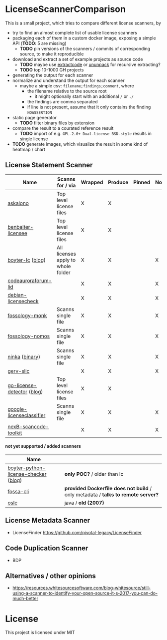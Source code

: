 # LicenseScannerComparison
This is a small project, which tries to compare different license scanners, by
- try to find an almost complete list of usable license scanners
- packaging each of them in a custom docker image, exposing a simple API (**TODO**: 5 are missing)
  - **TODO** pin versions of the scanners / commits of corresponding source, to make it reproducible
- download and extract a set of example projects as source code 
  - **TODO** maybe use [extractcode](https://github.com/nexB/scancode-toolkit/blob/develop/extractcode) or [ununpack](https://github.com/fossology/fossology/tree/master/src/ununpack/agent) for recursive extracting?
  - **TODO** top 10-1000 GH projects
- generating the output for each scanner
- normalize and understand the output for each scanner
  - maybe a simple csv: `filename;findings;comment`, where
    - the filename relative to the source root
      - it might optionally start with an additional `/` or `./`
    - the findings are comma separated
    - if line is not present, assume that it only contains the finding `NOASSERTION`
- static page generator
  - **TODO** filter binary files by extension
- compare the result to a courated reference result
  - **TODO** import of e.g. `GPL-2.0+ Dual-license BSD-style` results in single license
- **TODO** generate images, which visualize the result in some kind of heatmap / chart

## License Statement Scanner
| Name                                 | Scanns for / via                   | Wrapped | Produce | Pinned | Normalized |
|--------------------------------------|------------------------------------|---------|---------|--------|------------|
| [askalono](https://github.com/amzn/askalono)                        | Top level license files            | X       | X       |        |            |
| [benbalter-licensee](https://github.com/benbalter/licensee)              | Top level license files            | X       | X       |        |            |
| [boyter-lc](https://github.com/boyter/lc) ([blog](https://boyter.org/2018/03/licensechecker-command-line-application-identifies-software-license/))           | All licenses apply to whole folder | X       | X       |        | X          |
| [codeauroraforum-lid](https://github.com/codeauroraforum/lid)             |                                    | X       | X       |        | X          |
| [debian-licensecheck](https://manpages.debian.org/jessie/devscripts/licensecheck.1.de.html)             |                                    | X       | X       |        | X          |
| [fossology-monk](https://github.com/fossology/fossology/wiki/Monk)                  | Scanns single file                 | X       | X       |        | X          |
| [fossology-nomos](https://github.com/fossology/fossology/wiki/Nomos)                 | Scanns single file                 | X       | X       |        | X          |
| [ninka](http://ninka.turingmachine.org) ([binary](http://ninka.turingmachine.org/download/ninka-1.3.tar.bz2))             | Scanns single file                 | X       | X       |        | X          |
| [gerv-slic](https://github.com/gerv/slic)                       |                                    | X       | X       |        | X          |
| [go-license-detector](https://github.com/src-d/go-license-detector) ([blog](https://blog.sourced.tech/post/gld/)) | Top level license files            | X       | X       |        |            |
| [google-licenseclassifier](https://github.com/google/licenseclassifier)        | Scanns single file                 | X       | X       |        | X          |
| [nexB-scancode-toolkit](https://github.com/nexB/scancode-toolkit)           |                                    | X       | X       |        | X          |

#### not yet supported / added scanners
| Name                                           |                                                                                      |
|------------------------------------------------|--------------------------------------------------------------------------------------|
| [boyter-python-license-checker](https://github.com/boyter/python-license-checker) ([blog](https://boyter.org/2017/05/identify-software-licenses-python-vector-space-search-ngram-keywords/)) | **only POC?** / older than lc                                                        |
| [fossa-cli](https://github.com/fossas/fossa-cli)                                 | **provided Dockerfile does not build** / only metadata / **talks to remote server?** |
| [oslc](https://sourceforge.net/projects/oslc/)                                      | java / **old (2007)**                                                                |

## License Metadata Scanner
- LicenseFinder https://github.com/pivotal-legacy/LicenseFinder

## Code Duplication Scanner
- BDP

## Alternatives / other opinions
- https://resources.whitesourcesoftware.com/blog-whitesource/still-using-a-scanner-to-identify-your-open-source-it-s-2017-you-can-do-much-better

# License

This project is licensed under MIT
